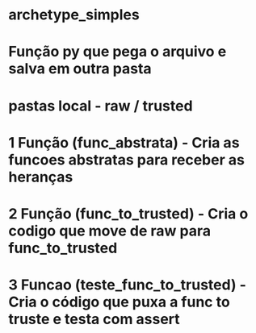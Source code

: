 # archetype_simples

# Função py que pega o arquivo e salva em outra pasta
# pastas local - raw / trusted
# 1 Função (func_abstrata) - Cria as funcoes abstratas para receber as heranças
# 2 Função (func_to_trusted) - Cria o codigo que move de raw para func_to_trusted
# 3 Funcao (teste_func_to_trusted) - Cria o código que puxa a func to truste e testa com assert
